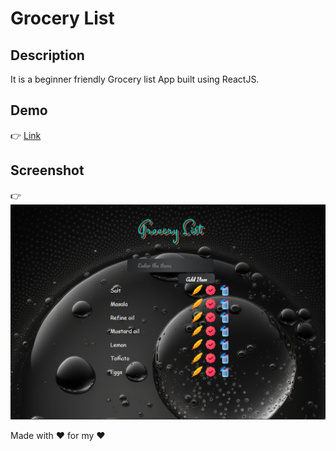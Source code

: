 # Grocery List

## Description

It is a beginner friendly Grocery list App built using ReactJS.

## Demo

👉 [Link](https://ecstatic-torvalds-7d441f.netlify.app/)

## Screenshot

👉 ![image](https://raw.githubusercontent.com/Asish-AP/MyGroceryList/main/images/Screenshot%202023-03-15%20213814.png)

Made with ❤ for my ❤
